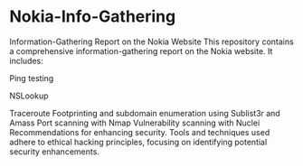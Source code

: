 # Nokia-Info-Gathering
 Information-Gathering Report on the Nokia Website
 This repository contains a comprehensive information-gathering report on the Nokia website. It includes:

Ping testing

NSLookup

Traceroute
Footprinting and subdomain enumeration using Sublist3r and Amass
Port scanning with Nmap
Vulnerability scanning with Nuclei
Recommendations for enhancing security.
Tools and techniques used adhere to ethical hacking principles, focusing on identifying potential security enhancements.
